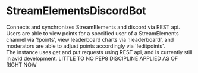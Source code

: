 # StreamElementsDiscordBot
Connects and synchronizes StreamElements and discord via REST api.\
Users are able to view points for a specified user of a StreamElements channel via '!points', view leaderboard charts via '!leaderboard', and moderators are able to adjust points accordingly via '!editpoints'.\
The instance uses get and put requests using REST api, and is currently still in avid development.
LITTLE TO NO PEP8 DISCIPLINE APPLIED AS OF RIGHT NOW
